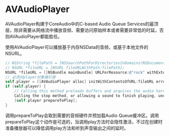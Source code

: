 # AVAudioPlayer  

AVAudioPlayer构建于CoreAudio中的C-based Audio Queue Services的最顶层，除非需要从网络流中播放音频、需要访问原始样本或者需要非常低的时延，否则AVAudioPlayer都能胜任。  

使用AVAudioPlayer可以播放基于内存NSData的音频，或基于本地文件的NSURL。  

```objective-c
// NSString *filePath = [NSSearchPathForDirectoriesInDomains(NSDocumentDirectory, NSUserDomainMask, YES) lastObject];
// NSURL *fileURL = [NSURL fileURLWithPath:filePath];
NSURL *fileURL = [[NSBundle mainBundle] URLForResource:@"rock" withExtension:@"mp3"];
// 必须对player对象强引用
self.player = [[AVAudioPlayer alloc] initWithContentsOfURL:fileURL error:nil];
if (self.player) {
    // Calling this method preloads buffers and acquires the audio hardware needed for playback, which minimizes the lag between calling the play method and the start of sound output.
    Calling the stop method, or allowing a sound to finish playing, undoes this setup.
    [self.player prepareToPlay];
}
```  

调用prepareToPlay会取到需要的音频硬件并预加载Audio Queue缓冲区。调用prepareToPlay这个动作是可选的，当调用play方法时会隐性激活，不过在创建时准备播放器可以降低调用play方法和听到声音输出之间的延时。  

